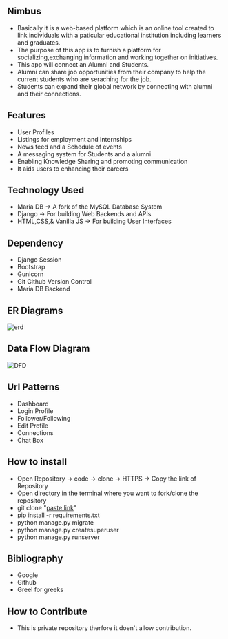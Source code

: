 ## Nimbus 
* Basically it is a web-based platform which is an online tool created to link individuals with a paticular educational institution including learners and graduates.
* The purpose of this app is to furnish a platform for socializing,exchanging information and working together on initiatives.
* This app will connect an Alumni and Students.
* Alumni can share job opportunities from their company to help the current students who are seraching for the job.
* Students can expand their global network by connecting with alumni and their connections.
## Features 
* User Profiles
* Listings for employment and Internships
* News feed and a Schedule of events
* A messaging system for Students and a alumni 
* Enabling Knowledge Sharing and promoting communication
* It aids users to enhancing their careers
## Technology Used
* Maria DB -> A fork of the MySQL Database System
* Django -> For building Web Backends and APIs
* HTML,CSS,& Vanilla JS -> For building User Interfaces 
## Dependency
* Django Session
* Bootstrap
* Gunicorn
* Git Github Version Control
* Maria DB Backend
## ER Diagrams 
![erd](https://user-images.githubusercontent.com/122177943/226151297-ad82f6fe-df55-4eda-8b09-9b1706439905.png)
## Data Flow Diagram
![DFD](https://user-images.githubusercontent.com/122177943/226121229-61d0ce8e-30fb-4d54-99ae-9af6c00b1529.png)
## Url Patterns
* Dashboard
* Login Profile
* Follower/Following
* Edit Profile
* Connections
* Chat Box
## How to install
* Open Repository -> code -> clone -> HTTPS -> Copy the link of Repository
* Open directory in the terminal where you want to fork/clone the repository
* git clone "[paste link](https://github.com/ShubhChaturvedi/Nimbus.git)"
* pip install -r requirements.txt
* python manage.py migrate
* python manage.py createsuperuser
* python manage.py runserver
## Bibliography
* Google
* Github
* Greel for greeks
## How to Contribute
* This is private repository therfore it doen't allow contribution.
